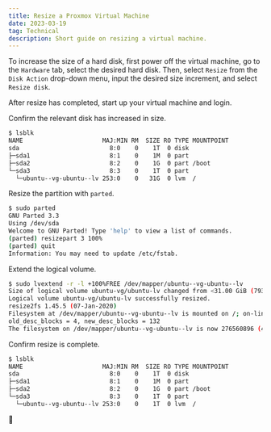 ```yaml
---
title: Resize a Proxmox Virtual Machine
date: 2023-03-19
tag: Technical
description: Short guide on resizing a virtual machine.
---
```


To increase the size of a hard disk, first power off the virtual machine, go to the `Hardware` tab, select the desired hard disk. Then, select `Resize` from the `Disk Action` drop-down menu, input the desired size increment, and select `Resize disk`.

After resize has completed, start up your virtual machine and login.

Confirm the relevant disk has increased in size.

```bash
$ lsblk
NAME                      MAJ:MIN RM  SIZE RO TYPE MOUNTPOINT
sda                         8:0    0    1T  0 disk
├─sda1                      8:1    0    1M  0 part
├─sda2                      8:2    0    1G  0 part /boot
└─sda3                      8:3    0    1T  0 part
  └─ubuntu--vg-ubuntu--lv 253:0    0   31G  0 lvm  /
```

Resize the partition with `parted`.

```bash
$ sudo parted
GNU Parted 3.3
Using /dev/sda
Welcome to GNU Parted! Type 'help' to view a list of commands.
(parted) resizepart 3 100%
(parted) quit
Information: You may need to update /etc/fstab.
```

Extend the logical volume.

```bash
$ sudo lvextend -r -l +100%FREE /dev/mapper/ubuntu--vg-ubuntu--lv
Size of logical volume ubuntu-vg/ubuntu-lv changed from <31.00 GiB (7935 extents) to 1.03 TiB (270079 extents).
Logical volume ubuntu-vg/ubuntu-lv successfully resized.
resize2fs 1.45.5 (07-Jan-2020)
Filesystem at /dev/mapper/ubuntu--vg-ubuntu--lv is mounted on /; on-line resizing required
old_desc_blocks = 4, new_desc_blocks = 132
The filesystem on /dev/mapper/ubuntu--vg-ubuntu--lv is now 276560896 (4k) blocks long.
```

Confirm resize is complete.

```bash
$ lsblk
NAME                      MAJ:MIN RM  SIZE RO TYPE MOUNTPOINT
sda                         8:0    0    1T  0 disk
├─sda1                      8:1    0    1M  0 part
├─sda2                      8:2    0    1G  0 part /boot
└─sda3                      8:3    0    1T  0 part
  └─ubuntu--vg-ubuntu--lv 253:0    0    1T  0 lvm  /
```

🎉
